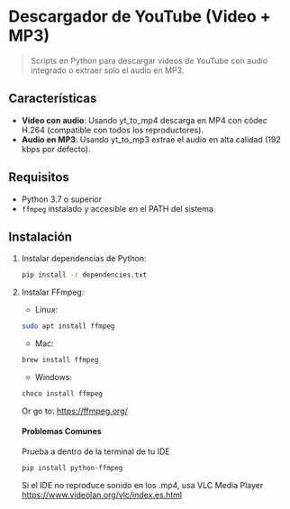 # Descargador de YouTube (Video + MP3)

> Scripts en Python para descargar videos de YouTube con audio integrado o extraer solo el audio en MP3.

## Características
- **Video con audio**: Usando yt_to_mp4 descarga en MP4 con códec H.264 (compatible con todos los reproductores).
- **Audio en MP3**: Usando yt_to_mp3 extrae el audio en alta calidad (192 kbps por defecto).

## Requisitos
- Python 3.7 o superior
- `ffmpeg` instalado y accesible en el PATH del sistema

## Instalación
1. Instalar dependencias de Python:
   ```bash
   pip install -r dependencies.txt
2. Instalar FFmpeg: 

   - Linux:  
   ```bash
   sudo apt install ffmpeg 
   ```

   - Mac:  
   ```bash
   brew install ffmpeg 
   ```
   
   - Windows: 
   ```bash
   choco install ffmpeg
   ```

      Or go to: https://ffmpeg.org/ 
   

   #### Problemas Comunes

   Prueba a dentro de la terminal de tu IDE 

    ```bash 
    pip install python-ffmpeg
    ```
    Si el IDE no reproduce sonido en los .mp4, usa VLC Media Player https://www.videolan.org/vlc/index.es.html 
 